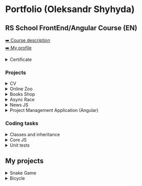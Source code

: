 # Portfolio (Oleksandr Shyhyda)
## RS School FrontEnd/Angular Course (EN)
[➡️ Course description](https://rs.school/js-en/)  
[➡️ My profile](https://app.rs.school/cv/be5c7c13-6e84-479d-b995-cedd3a593c22)
<details>
<summary>Certificate</summary>

[![Certificate](/img/cert.png)](https://app.rs.school/certificate/5bm7utrx)
</details>

### Projects
<details>
<summary>CV</summary>

[👉 Task](https://github.com/rolling-scopes-school/js-fe-course-en/blob/main/tasks/CV(markdown)/CV(HTML+CSS+Markdown).md)  
[👉 Source code](https://github.com/BayanAlex/rs-cv)  
[👉 Deployment](https://bayanalex.github.io/rs-cv/)  
##### Description:  
- Landing page of own design 
- Adaptive
  
`HTML` `CSS`  

[![LINK](/img/cv.png)](https://bayanalex.github.io/rs-cv/)
</details>

<details>
<summary>Online Zoo</summary>

[👉 Task](https://github.com/rolling-scopes-school/js-fe-course-en/blob/main/tasks/online-zoo/online-zoo.md)  
[👉 Source code](https://github.com/BayanAlex/rs-online-zoo)  
[👉 Deployment](https://bayanalex.github.io/rs-online-zoo/)  
##### Description:  
- Pages *About* and *Donate*
- 2 sliders, popup, burger menu
- Adaptive
- Pixel perfect
  
`HTML` `SCSS` `JavaScript` `Figma`  

[![LINK](/img/zoo.png)](https://bayanalex.github.io/rs-online-zoo/)
</details>

<details>
<summary>Books Shop</summary>

[👉 Task](https://github.com/rolling-scopes-school/js-fe-course-en/blob/main/tasks/books-shop/books-shop.md)  
[👉 Source code](https://github.com/BayanAlex/rs-books-shop)  
[👉 Deployment](https://bayanalex.github.io/rs-books-shop/)  
##### Description:  
- Pages *Main* and *Order* of own design
- HTML body of page *Main* is fully created using JS DOM
- Drag and drop, books search and rating functionality
- Bag slider, book description popup
- Using local storage
- Order form validation using regular expressions
  
`HTML` `SCSS` `JavaScript`  

[![LINK](/img/bookshop.png)](https://bayanalex.github.io/rs-books-shop/)
</details>

<details>
<summary>Async Race</summary>

[👉 Task](https://github.com/rolling-scopes-school/js-fe-course-en/blob/main/tasks/async-race/async-race.md)  
[👉 Source code](https://github.com/BayanAlex/rs-async-race)  
[👉 Deployment](https://bayanalex.github.io/rs-async-race/)  
##### Description:  
- Practice in DOM, promises, fetch, async/await, JS-animation, ES6 modules, Webpack
- SPA FrontEnd application of own design. Adaptive till 500px
- HTML body is fully created using JS DOM
- Working with cars, race, pagination, winners table is made via provided REST API BackEnd
- Player can create, edit and remove cars
- Cars can be driven individually or in a race of all cars on the page
- Race winner is added to the score table on the *Winners* page
- Note: cars can suddenly "break" during a race
  
`HTML` `SCSS` `JavaScript` `Webpack` `Eslint`  

[![LINK](/img/async-race.png)](https://bayanalex.github.io/rs-async-race/)
</details>

<details>
<summary>News JS</summary>

[👉 Task](https://github.com/rolling-scopes-school/js-fe-course-en/blob/main/tasks/typescript/typescript.md)  
[👉 Source code](https://github.com/BayanAlex/rs-news-js-to-ts)  
##### Description:  
- Getting news from the free API [newsapi.org](https://newsapi.org/)
- Existing project migration from JavaScript to TypeScript
- Redesign + adaptive
  
`HTML` `CSS` `TypeScript`   

*Note: the project needs to be run on localhost as the CORS API is disabled in the free version.*

![LINK](/img/news.png)
</details>

<details>
<summary>Project Management Application (Angular)</summary>

[👉 Task](https://github.com/rolling-scopes-school/js-fe-course-en/blob/main/tasks/angular/project-management-system.md)  
[👉 Source code](https://github.com/BayanAlex/rs-pma-angular)  
[👉 Deployment](https://cyberalex-pma.netlify.app/)
##### Description:  
- RS School FrontEnd Course final Angular project
- Adaptive FrontEnd application of own design. It is using existing REST API BackEnd
- The application is based on a basic [Trello](https://trello.com/) functionality
- User can create columns of tasks grouped in boards. Each task includes a description and a checklist
- Using drag and drop, user can reorder columns, move tasks within and between columns
- User can search tasks via BackEnd
- The application is localized in 2 languages (English and Ukrainian)
- User form validation is provided
  
`HTML` `SCSS` `Angular` `TypeScript` `RxJS` `Material` `Tailwind` `Ngx-translate` 

[![LINK](/img/pma1.png)](https://cyberalex-pma.netlify.app/)  
[![LINK](/img/pma2.png)](https://cyberalex-pma.netlify.app/)  
[![LINK](/img/pma3.png)](https://cyberalex-pma.netlify.app/)  
[![LINK](/img/pma4.png)](https://cyberalex-pma.netlify.app/)  
</details>

### Coding tasks
<details>
<summary>Classes and inheritance</summary>

[👉 Task](https://github.com/rolling-scopes-school/js-fe-course-en/blob/main/tasks/classes-inheritance/classes-inheritance.md)  
[👉 Source code](https://github.com/BayanAlex/rs-classes-inheritance)
##### Description:  
- ES5 and ES6 classes inheritance
- Functions chaining
  
`JavaScript`
</details>

<details>
<summary>Core JS</summary>

[👉 Task](https://github.com/mikhama/core-js-101/blob/master/README.md)  
[👉 Source code](https://github.com/BayanAlex/rs-core-js-101)
##### Description:  
- 98 various coding tasks
  
`JavaScript`
</details>

<details>
<summary>Unit tests</summary>

[👉 Task](https://github.com/rolling-scopes-school/js-fe-course-en/blob/main/tasks/unit-tests/unit-tests.md)  
[👉 Source code](https://github.com/BayanAlex/rs-unit-tests)
##### Description:  
- Own versions of a set of [Lodash](https://lodash.com/) functions for arrays and objects
- Unit tests
- Tests coverage 100%
  
`JavaScript` `Jest`
</details>

## My projects
<details>
<summary>Snake Game</summary>

[👉 Source code](https://gitlab.com/cyberalex/snake)  
[👉 Deployment](https://cyberalex.gitlab.io/snake/)  
##### Description:  
- My first JavaScript project. It is my version of the famous Snake Game
- User can use buttons for snake direction or click on the field
- Saving settings to the local storage
- Adaptive
  
`HTML` `SCSS` `JavaScript`  

[![LINK](/img/snake1.png)](https://cyberalex.gitlab.io/snake/)  
[![LINK](/img/snake2.png)](https://cyberalex.gitlab.io/snake/)
</details>

<details>
<summary>Bicycle</summary>

[👉 Source code](https://gitlab.com/cyberalex/bicycle)  
[👉 Deployment](https://cyberalex.gitlab.io/bicycle)  
##### Description:  
- Adaptive markup of a landing from a PSD
- CSS grid and adaptive practice
  
`HTML` `SCSS`  

[![LINK](/img/bicycle.png)](https://cyberalex.gitlab.io/bicycle)
</details>